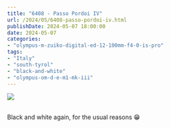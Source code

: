 ```yaml
---
title: "6408 - Passo Pordoi IV"
url: /2024/05/6408-passo-pordoi-iv.html
publishDate: 2024-05-07 18:00:00
date: 2024-05-07
categories:
- "olympus-m-zuiko-digital-ed-12-100mm-f4-0-is-pro"
tags:
- "Italy"
- "south-tyrol"
- "black-and-white"
- "olympus-om-d-e-m1-mk-iii"
---
```

<div class="container">
<div class="center"><a target="_blank" href="https://d25zfm9zpd7gm5.cloudfront.net/1200x1200/2020/20200904_131402_lr.jpg"><img class="webfeedsFeaturedVisual" src="https://d25zfm9zpd7gm5.cloudfront.net/0600x0600/2020/20200904_131402_lr.jpg" /></a></div>
</div>
<br />

Black and white again, for the usual reasons :grin:

